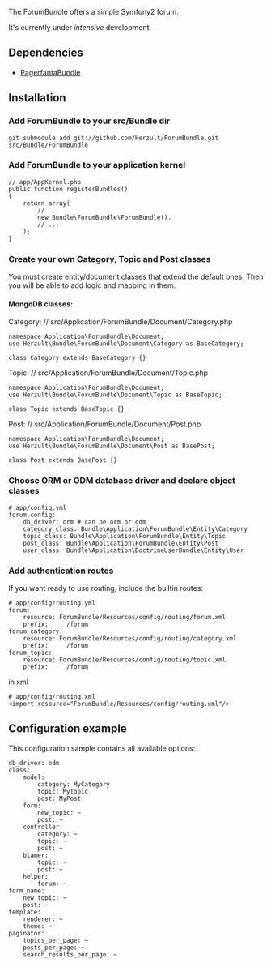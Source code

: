 The ForumBundle offers a simple Symfony2 forum.

It's currently under *intensive* development.

## Dependencies

- [PagerfantaBundle](http://github.com/whiteoctober/WhiteOctoberPagerfantaBundle)

## Installation

### Add ForumBundle to your src/Bundle dir

    git submodule add git://github.com/Herzult/ForumBundle.git src/Bundle/ForumBundle

### Add ForumBundle to your application kernel

    // app/AppKernel.php
    public function registerBundles()
    {
        return array(
            // ...
            new Bundle\ForumBundle\ForumBundle(),
            // ...
        );
    }

### Create your own Category, Topic and Post classes

You must create entity/document classes that extend the default ones.
Then you will be able to add logic and mapping in them.

#### MongoDB classes:

Category:
    // src/Application/ForumBundle/Document/Category.php

    namespace Application\ForumBundle\Document;
    use Herzult\Bundle\ForumBundle\Document\Category as BaseCategory;

    class Category extends BaseCategory {}

Topic:
    // src/Application/ForumBundle/Document/Topic.php

    namespace Application\ForumBundle\Document;
    use Herzult\Bundle\ForumBundle\Document\Topic as BaseTopic;

    class Topic extends BaseTopic {}

Post:
    // src/Application/ForumBundle/Document/Post.php

    namespace Application\ForumBundle\Document;
    use Herzult\Bundle\ForumBundle\Document\Post as BasePost;

    class Post extends BasePost {}

### Choose ORM or ODM database driver and declare object classes

    # app/config.yml
    forum.config:
        db_driver: orm # can be orm or odm
        category_class: Bundle\Application\ForumBundle\Entity\Category
        topic_class: Bundle\Application\ForumBundle\Entity\Topic
        post_class: Bundle\Application\ForumBundle\Entity\Post
        user_class: Bundle\Application\DoctrineUserBundle\Entity\User

### Add authentication routes

If you want ready to use routing, include the builtin routes:

    # app/config/routing.yml
    forum:
        resource: ForumBundle/Resources/config/routing/forum.xml
        prefix:     /forum
    forum_category:
        resource: ForumBundle/Resources/config/routing/category.xml
        prefix:     /forum
    forum_topic:
        resource: ForumBundle/Resources/config/routing/topic.xml
        prefix:     /forum

in xml

    # app/config/routing.xml
    <import resource="ForumBundle/Resources/config/routing.xml"/>

## Configuration example

This configuration sample contains all available options:

    db_driver: odm
    class:
        model:
            category: MyCategory
            topic: MyTopic
            post: MyPost
        form:
            new_topic: ~
            post: ~
        controller:
            category: ~
            topic: ~
            post: ~
        blamer:
            topic: ~
            post: ~
        helper:
            forum: ~
    form_name:
        new_topic: ~
        post: ~
    template:
        renderer: ~
        theme: ~
    paginator:
        topics_per_page: ~
        posts_per_page: ~
        search_results_per_page: ~
